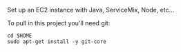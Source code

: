 Set up an EC2 instance with Java, ServiceMix, Node, etc...

To pull in this project you'll need git:

	cd $HOME
	sudo apt-get install -y git-core


